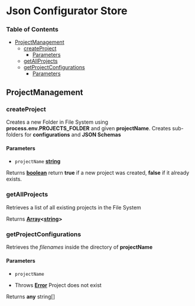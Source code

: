 # Json Configurator Store

<!-- Generated by documentation.js. Update this documentation by updating the source code. -->

### Table of Contents

-   [ProjectManagement](#projectmanagement)
    -   [createProject](#createproject)
        -   [Parameters](#parameters)
    -   [getAllProjects](#getallprojects)
    -   [getProjectConfigurations](#getprojectconfigurations)
        -   [Parameters](#parameters-1)

## ProjectManagement

### createProject

Creates a new Folder in File System using **process.env.PROJECTS_FOLDER** and given
**projectName**. Creates sub-folders for **configurations** and **JSON Schemas**

#### Parameters

-   `projectName` **[string](https://developer.mozilla.org/docs/Web/JavaScript/Reference/Global_Objects/String)** 

Returns **[boolean](https://developer.mozilla.org/docs/Web/JavaScript/Reference/Global_Objects/Boolean)** return **true** if a new project was created, **false** if it already exists.

### getAllProjects

Retrieves a list of all existing projects in the File System

Returns **[Array](https://developer.mozilla.org/docs/Web/JavaScript/Reference/Global_Objects/Array)&lt;[string](https://developer.mozilla.org/docs/Web/JavaScript/Reference/Global_Objects/String)>** 

### getProjectConfigurations

Retrieves the _filenames_ inside the directory of **projectName**

#### Parameters

-   `projectName`  


-   Throws **[Error](https://developer.mozilla.org/docs/Web/JavaScript/Reference/Global_Objects/Error)** Project does not exist

Returns **any** string\[]
